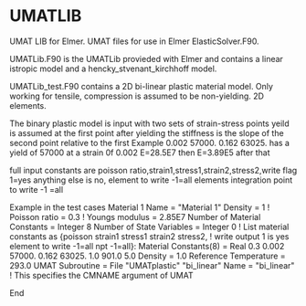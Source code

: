 # UMATLIB
UMAT LIB for Elmer. 
UMAT files for use in Elmer ElasticSolver.F90.

  UMATLib.F90 is the UMATLib provieded with Elmer and contains a linear istropic model
  and a hencky_stvenant_kirchhoff model.
  
  UMATLib_test.F90 contains a 2D bi-linear plastic material model. Only working for tensile, compression is assumed to be non-yielding. 2D elements.
  
The binary plastic model is input with two sets of strain-stress points yeild is assumed at the first point
after yielding the stiffness is the slope of the second point relative to the first
Example
0.002 57000. 0.162 63025.
has a yield of 57000 at a strain 0f 0.002 E=28.5E7 then E=3.89E5 after that

full input constants are poisson ratio,strain1,stress1,strain2,stress2,write flag
1=yes anything else is no, element to write -1=all elements
integration point to write -1 =all

Example in the test cases
Material 1
  Name = "Material 1"
  Density = 1
!  Poisson ratio = 0.3
!  Youngs modulus = 2.85E7
  Number of Material Constants = Integer 8
  Number of State Variables = Integer 0
  ! List material constants as {poisson strain1 stress1 strain2 stress2,
  !  write output 1 is yes element to write -1=all npt -1=all}:
  Material Constants(8) = Real 0.3 0.002 57000. 0.162 63025. 1.0 901.0 5.0
  Density = 1.0
  Reference Temperature = 293.0
  UMAT Subroutine = File "UMATplastic" "bi_linear"
  Name = "bi_linear"  ! This specifies the CMNAME argument of UMAT

End

